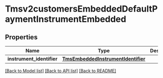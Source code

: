# Tmsv2customersEmbeddedDefaultPaymentInstrumentEmbedded

## Properties
Name | Type | Description | Notes
------------ | ------------- | ------------- | -------------
**instrument_identifier** | [**TmsEmbeddedInstrumentIdentifier**](TmsEmbeddedInstrumentIdentifier.md) |  | [optional] 

[[Back to Model list]](../README.md#documentation-for-models) [[Back to API list]](../README.md#documentation-for-api-endpoints) [[Back to README]](../README.md)


